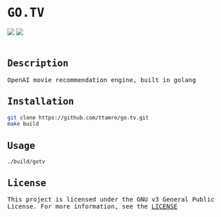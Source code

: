 <h1 style="font-family:monospace">GO.TV</h1>
<div style="padding-bottom:20px">
    <img src="https://img.shields.io/badge/go-1.22.0-blue" />
    <img src="https://img.shields.io/badge/license-GPL%20v3-red" />
</div>

<!-- DESCRIPTION -->
<h2 style="font-family:monospace">Description</h2>
<p style="font-family:monospace">OpenAI movie recommendation engine, built in golang</p>

<!-- INSTALLATION -->
<h2 style="font-family:monospace">Installation</h2>

```bash
git clone https://github.com/ttamre/go.tv.git
make build
```

<!-- USAGE -->
<h2 style="font-family:monospace">Usage</h2>

`./build/gotv`

<!-- LICENSE -->
<h2 style="font-family:monospace">License</h2>
<p style="font-family:monospace">This project is licensed under the GNU v3 General Public License. For more information, see the <a href="https://github.com/ttamre/go.tv/blob/main/LICENSE">LICENSE</a></p>
